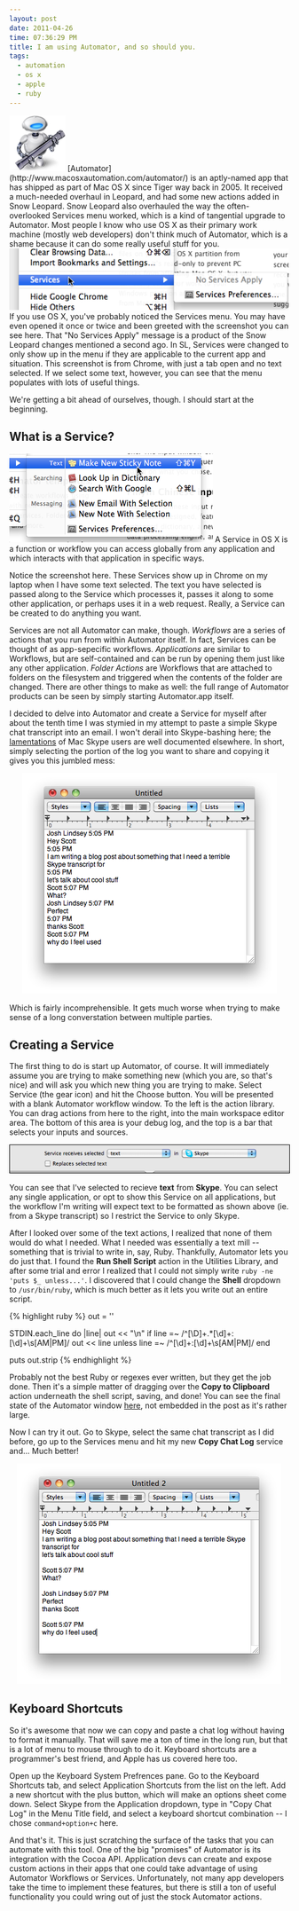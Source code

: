 ```yaml
---
layout: post
date: 2011-04-26
time: 07:36:29 PM
title: I am using Automator, and so should you.
tags:
  - automation
  - os x
  - apple
  - ruby
---
```


<img src="/img/automator/automator-icon.png" alt="Automator" title="Automator" class="left" style="display: inline;">
[Automator](http://www.macosxautomation.com/automator/) is an aptly-named app that has shipped as part of Mac OS X since Tiger way back in 2005.
It received a much-needed overhaul in Leopard, and had some new actions added in Snow Leopard. Snow Leopard also overhauled the way the often-overlooked
Services menu worked, which is a kind of tangential upgrade to Automator. Most people I know who use OS X as their primary work machine (mostly web developers)
don't think much of Automator, which is a shame because it can do some really useful stuff for you.

<img src="/img/automator/services-menu-empty.png" alt="Empty Services Menu" class="right post-image">
If you use OS X, you've probably noticed the Services menu. You may have even opened it once or twice and been greeted with the screenshot you can see here. That
"No Services Apply" message is a product of the Snow Leopard changes mentioned a second ago. In SL, Services were changed to only show up in the menu if they are
applicable to the current app and situation. This screenshot is from Chrome, with just a tab open and no text selected. If we select some text, however, you can
see that the menu populates with lots of useful things.

We're getting a bit ahead of ourselves, though. I should start at the beginning.

What is a Service?
------------------
<img src="/img/automator/services-menu-populated.png" alt="Populated Services Menu" class="left post-image"> 
A Service in OS X is a function or workflow you can access globally from any application and which interacts with that application in specific ways.

Notice the screenshot here. These Services show up in Chrome on my laptop when I have some text selected. The text you have selected is passed along 
to the Service which processes it, passes it along to some other application, or perhaps uses it in a web request. Really, a Service can be created 
to do anything you want.

Services are not all Automator can make, though. _Workflows_ are a series of actions that you run from within Automator itself. In fact, Services can be
thought of as app-sepecific workflows. _Applications_ are similar to Workflows, but are self-contained and can be run by opening them just like any other 
application. _Folder Actions_ are Workflows that are attached to folders on the filesystem and triggered when the contents of the folder are changed. There
are other things to make as well: the full range of Automator products can be seen by simply starting Automator.app itself.

I decided to delve into Automator and create a Service for myself after about the tenth time I was stymied in my attempt to paste a simple Skype chat transcript
into an email. I won't derail into Skype-bashing here; the [lamentations](http://www.google.com/search?sourceid=chrome&ie=UTF-8&q=new+skype+sucks) of Mac Skype 
users are well documented elsewhere. In short, simply selecting the portion of the log you want to share and copying it gives you this jumbled mess:

<center><img src="/img/automator/skype-log-awful.png" alt="Awful Skype Log"></center>

Which is fairly incomprehensible. It gets much worse when trying to make sense of a long converstation between multiple parties.

Creating a Service
------------------
The first thing to do is start up Automator, of course. It will immediately assume you are trying to make something new (which you are, so that's nice)
and will ask you which new thing you are trying to make. Select Service (the gear icon) and hit the Choose button. You will be presented with a blank Automator
workflow window. To the left is the action library. You can drag actions from here to the right, into the main workspace editor area. The bottom of this area
is your debug log, and the top is a bar that selects your inputs and sources.

<center><img src="/img/automator/automator-service-selects.png" style="border: 1px solid black"></center>

You can see that I've selected to recieve **text** from **Skype**. You can select any single application, or opt to show this Service on all applications, but the
workflow I'm writing will expect text to be formatted as shown above (ie. from a Skype transcript) so I restrict the Service to only Skype.

After I looked over some of the text actions, I realized that none of them would do what I needed. What I needed was essentially a text mill -- something that is
trivial to write in, say, Ruby. Thankfully, Automator lets you do just that. I found the **Run Shell Script** action in the Utilities Library, and after some trial
and error I realized that I could not simply write `ruby -ne 'puts $_ unless...'`. I discovered that I could change the **Shell** dropdown to `/usr/bin/ruby`, which
is much better as it lets you write out an entire script.

{% highlight ruby %}
  out = ''

  STDIN.each_line do |line| 
    out << "\n" if line =~ /^[\D]+.*[\d]+:[\d]+\s[AM|PM]/
    out << line unless line =~ /^[\d]+:[\d]+\s[AM|PM]/
  end

  puts out.strip
{% endhighlight %}

Probably not the best Ruby or regexes ever written, but they get the job done. Then it's a simple matter of dragging over the **Copy to Clipboard** action
underneath the shell script, saving, and done! You can see the final state of the Automator window [here](/img/automator/automator-window-final.png), not
embedded in the post as it's rather large.

Now I can try it out. Go to Skype, select the same chat transcript as I did before, go up to the Services menu and hit my new **Copy Chat Log** service and...
Much better!

<center><img src="/img/automator/skype-log-clean.png" alt="Clean Skype Log"></center>

Keyboard Shortcuts
------------------
So it's awesome that now we can copy and paste a chat log without having to format it manually. That will save me a ton of time in the long run, but that is a lot
of menu to mouse through to do it. Keyboard shortcuts are a programmer's best friend, and Apple has us covered here too.

Open up the Keyboard System Prefrences pane. Go to the Keyboard Shortcuts tab, and select Application Shortcuts from the list on the left. Add a new shortcut with
the plus button, which will make an options sheet come down. Select Skype from the Application dropdown, type in "Copy Chat Log" in the Menu Title field, and select
a keyboard shortcut combination -- I chose `command+option+c` here.

And that's it. This is just scratching the surface of the tasks that you can automate with this tool. One of the big "promises" of Automator is its
integration with the Cocoa API. Application devs can create and expose custom actions in their apps that one could take advantage of using Automator Workflows or 
Services. Unfortunately, not many app developers take the time to implement these features, but there is still a ton of useful functionality you could wring out
of just the stock Automator actions.

